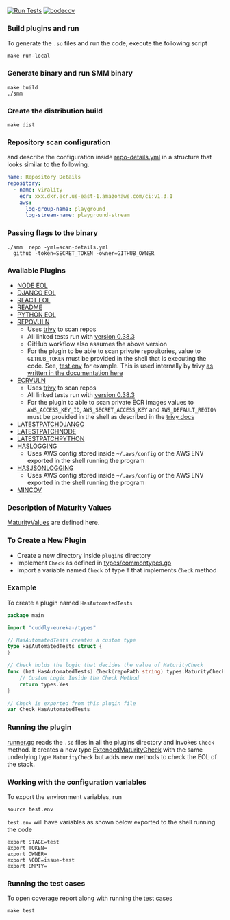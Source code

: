 [![Run Tests](https://github.com/suhailgupta03/cuddly-eureka-/actions/workflows/test.yml/badge.svg)](https://github.com/suhailgupta03/cuddly-eureka-/actions/workflows/test.yml)
[![codecov](https://codecov.io/gh/suhailgupta03/cuddly-eureka-/branch/main/graph/badge.svg?token=tNKcOjlxLo)](https://codecov.io/gh/suhailgupta03/cuddly-eureka-)

### Build plugins and run 
To generate the `.so` files and run the code, execute the following script
```shell
make run-local
```

### Generate binary and run SMM binary
```shell
make build
./smm
```

### Create the distribution build
```shell
make dist
```

### Repository scan configuration
and describe the configuration inside [repo-details.yml](assets/repo-details.yml) in a structure that looks similar to the following.
```yaml
name: Repository Details
repository:
  - name: virality
    ecr: xxx.dkr.ecr.us-east-1.amazonaws.com/ci:v1.3.1
    aws:
      log-group-name: playground
      log-stream-name: playground-stream
```

### Passing flags to the binary
```shell
./smm  repo -yml=scan-details.yml
  github -token=SECRET_TOKEN -owner=GITHUB_OWNER
```

### Available Plugins
* [NODE EOL](plugins/nodeeol/nodeeol.go)
* [DJANGO EOL](plugins/djangoeol/djangoeol.go)
* [REACT EOL](plugins/reacteol/reacteol.go)
* [README](plugins/readme/readme.go)
* [PYTHON EOL](plugins/pythoneol/pythoneol.go)
* [REPOVULN](plugins/repovuln/repovuln.go)
  * Uses [trivy](https://github.com/aquasecurity/trivy) to scan repos
  * All linked tests run with [version 0.38.3](https://github.com/aquasecurity/trivy/releases/tag/v0.38.3) 
  * GitHub workflow also assumes the above version
  * For the plugin to be able to scan private repositories, value to `GITHUB_TOKEN` must be provided in the shell that is executing the code. See, [test.env](./test.env) for example. This is used internally by trivy [as written in the documentation here](https://aquasecurity.github.io/trivy/v0.38/docs/target/git-repository/)
* [ECRVULN](plugins/ecrvuln/ecrvuln.go)
  * Uses [trivy](https://github.com/aquasecurity/trivy) to scan repos
  * All linked tests run with [version 0.38.3](https://github.com/aquasecurity/trivy/releases/tag/v0.38.3)
  * For the plugin to able to scan private ECR images values to `AWS_ACCESS_KEY_ID`, `AWS_SECRET_ACCESS_KEY` and `AWS_DEFAULT_REGION` must be provided in the shell as described in the [trivy docs](https://aquasecurity.github.io/trivy/v0.38/docs/advanced/private-registries/ecr/)
* [LATESTPATCHDJANGO](plugins/latestpatchdjango/latestpatchdjango.go)
* [LATESTPATCHNODE](plugins/latestpatchnode/latestpatchnode.go)
* [LATESTPATCHPYTHON](plugins/latestpatchpython/latestpatchpython.go)
* [HASLOGGING](plugins/haslogging/haslogging.go)
  * Uses AWS config stored inside `~/.aws/config` or the AWS ENV exported in the shell running the program
* [HASJSONLOGGING](plugins/hasjsonlogging/hasjsonlogging.go)
  * Uses AWS config stored inside `~/.aws/config` or the AWS ENV exported in the shell running the program
* [MINCOV](plugins/mincov/mincov.go)

### Description of Maturity Values
[MaturityValues](types/commontypes.go) are defined here.

### To Create a New Plugin
- Create a new directory inside `plugins` directory
- Implement `Check` as defined in [types/commontypes.go](./types/commontypes.go)
- Import a variable named `Check` of type `T` that implements `Check` method

### Example
To create a plugin named `HasAutomatedTests`

```go
package main

import "cuddly-eureka-/types"

// HasAutomatedTests creates a custom type
type HasAutomatedTests struct {
}

// Check holds the logic that decides the value of MaturityCheck
func (hat HasAutomatedTests) Check(repoPath string) types.MaturityCheck {
	// Custom Logic Inside the Check Method
	return types.Yes
}

// Check is exported from this plugin file
var Check HasAutomatedTests
```

### Running the plugin
[runner.go](./runner.go) reads the `.so` files in all the plugins directory
and invokes `Check` method. It creates a new type [ExtendedMaturityCheck](./depchecker.go)
with the same underlying type `MaturityCheck` but adds new methods
to check the EOL of the stack.

### Working with the configuration variables
To export the environment variables, run
```shell
source test.env
```

`test.env` will have variables as shown below exported to the shell running the code

```shell
export STAGE=test
export TOKEN=
export OWNER=
export NODE=issue-test
export EMPTY=
```

### Running the test cases
To open coverage report along with running the test cases
```shell
make test
```
